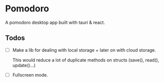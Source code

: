 # Pomodoro

A pomodoro desktop app built with tauri & react.

## Todos

- [ ] Make a lib for dealing with local storage + later on with cloud storage.

  This would reduce a lot of duplicate methods on structs (save(), read(), update()...)

- [ ] Fullscreen mode.

